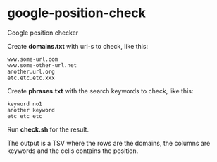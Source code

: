 google-position-check
=====================

Google position checker

Create **domains.txt** with url-s to check, like this:

    www.some-url.com
    www.some-other-url.net
    another.url.org
    etc.etc.etc.xxx

Create **phrases.txt** with the search keywords to check, like this:

    keyword no1
    another keyword
    etc etc etc

Run **check.sh** for the result.

The output is a TSV where the rows are the domains, the columns are keywords and the cells contains the position.
